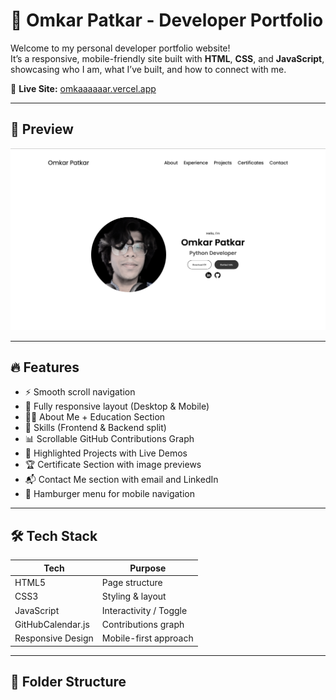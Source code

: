 # 💼 Omkar Patkar - Developer Portfolio

Welcome to my personal developer portfolio website!  
It’s a responsive, mobile-friendly site built with **HTML**, **CSS**, and **JavaScript**, showcasing who I am, what I’ve built, and how to connect with me.

🔗 **Live Site:** [omkaaaaaar.vercel.app](https://omkaaaaaar.vercel.app)

---

## 📸 Preview

![Portfolio Screenshot](./assets/portfolio.png) <!-- replace with an actual screenshot if available -->

---

## 🔥 Features

- ⚡ Smooth scroll navigation
- 📱 Fully responsive layout (Desktop & Mobile)
- 👨‍💻 About Me + Education Section
- 🧠 Skills (Frontend & Backend split)
- 📊 Scrollable GitHub Contributions Graph
- 💼 Highlighted Projects with Live Demos
- 🏆 Certificate Section with image previews
- 📬 Contact Me section with email and LinkedIn
- 🍔 Hamburger menu for mobile navigation

---

## 🛠 Tech Stack

| Tech       | Purpose                |
|------------|------------------------|
| HTML5      | Page structure         |
| CSS3       | Styling & layout       |
| JavaScript | Interactivity / Toggle |
| GitHubCalendar.js | Contributions graph |
| Responsive Design | Mobile-first approach |

---

## 📂 Folder Structure

